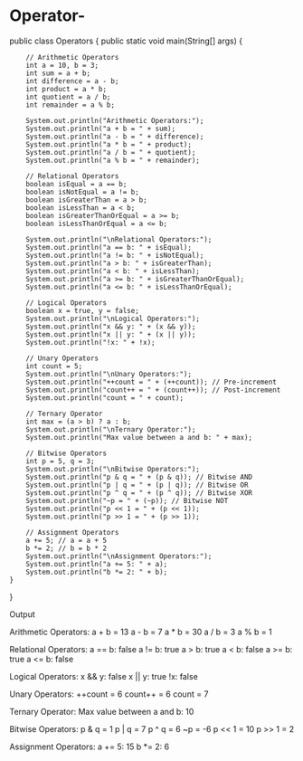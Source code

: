 # Operator-
public class Operators {
    public static void main(String[] args) {
        
        // Arithmetic Operators
        int a = 10, b = 3;
        int sum = a + b;
        int difference = a - b;
        int product = a * b;
        int quotient = a / b;
        int remainder = a % b;

        System.out.println("Arithmetic Operators:");
        System.out.println("a + b = " + sum);
        System.out.println("a - b = " + difference);
        System.out.println("a * b = " + product);
        System.out.println("a / b = " + quotient);
        System.out.println("a % b = " + remainder);

        // Relational Operators
        boolean isEqual = a == b;
        boolean isNotEqual = a != b;
        boolean isGreaterThan = a > b;
        boolean isLessThan = a < b;
        boolean isGreaterThanOrEqual = a >= b;
        boolean isLessThanOrEqual = a <= b;

        System.out.println("\nRelational Operators:");
        System.out.println("a == b: " + isEqual);
        System.out.println("a != b: " + isNotEqual);
        System.out.println("a > b: " + isGreaterThan);
        System.out.println("a < b: " + isLessThan);
        System.out.println("a >= b: " + isGreaterThanOrEqual);
        System.out.println("a <= b: " + isLessThanOrEqual);

        // Logical Operators
        boolean x = true, y = false;
        System.out.println("\nLogical Operators:");
        System.out.println("x && y: " + (x && y));
        System.out.println("x || y: " + (x || y));
        System.out.println("!x: " + !x);

        // Unary Operators
        int count = 5;
        System.out.println("\nUnary Operators:");
        System.out.println("++count = " + (++count)); // Pre-increment
        System.out.println("count++ = " + (count++)); // Post-increment
        System.out.println("count = " + count);

        // Ternary Operator
        int max = (a > b) ? a : b;
        System.out.println("\nTernary Operator:");
        System.out.println("Max value between a and b: " + max);

        // Bitwise Operators
        int p = 5, q = 3;
        System.out.println("\nBitwise Operators:");
        System.out.println("p & q = " + (p & q)); // Bitwise AND
        System.out.println("p | q = " + (p | q)); // Bitwise OR
        System.out.println("p ^ q = " + (p ^ q)); // Bitwise XOR
        System.out.println("~p = " + (~p)); // Bitwise NOT
        System.out.println("p << 1 = " + (p << 1)); 
        System.out.println("p >> 1 = " + (p >> 1)); 

        // Assignment Operators
        a += 5; // a = a + 5
        b *= 2; // b = b * 2
        System.out.println("\nAssignment Operators:");
        System.out.println("a += 5: " + a);
        System.out.println("b *= 2: " + b);
    }
}

Output 

Arithmetic Operators:
a + b = 13
a - b = 7
a * b = 30
a / b = 3
a % b = 1

Relational Operators:
a == b: false
a != b: true
a > b: true
a < b: false
a >= b: true
a <= b: false

Logical Operators:
x && y: false
x || y: true
!x: false

Unary Operators:
++count = 6
count++ = 6
count = 7

Ternary Operator:
Max value between a and b: 10

Bitwise Operators:
p & q = 1
p | q = 7
p ^ q = 6
~p = -6
p << 1 = 10
p >> 1 = 2

Assignment Operators:
a += 5: 15
b *= 2: 6
